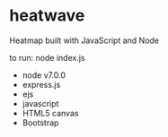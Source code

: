# heatwave
Heatmap built with JavaScript and Node

to run: node index.js

+ node v7.0.0
+ express.js
+ ejs
+ javascript 
+ HTML5 canvas
+ Bootstrap